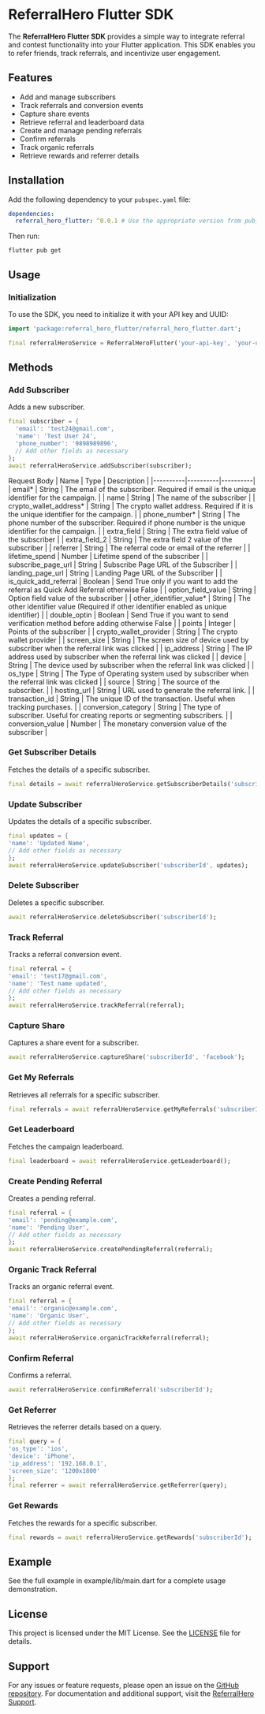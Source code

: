 # ReferralHero Flutter SDK

The **ReferralHero Flutter SDK** provides a simple way to integrate referral and contest functionality into your Flutter application. This SDK enables you to refer friends, track referrals, and incentivize user engagement.

## Features

- Add and manage subscribers
- Track referrals and conversion events
- Capture share events
- Retrieve referral and leaderboard data
- Create and manage pending referrals
- Confirm referrals
- Track organic referrals
- Retrieve rewards and referrer details

## Installation

Add the following dependency to your `pubspec.yaml` file:

```yaml
dependencies:
  referral_hero_flutter: ^0.0.1 # Use the appropriate version from pub.dev
```

Then run:
```shell
flutter pub get
```

## Usage 

### Initialization 

To use the SDK, you need to initialize it with your API key and UUID:

```dart
import 'package:referral_hero_flutter/referral_hero_flutter.dart';

final referralHeroService = ReferralHeroFlutter('your-api-key', 'your-uuid');
```

## Methods

### Add Subscriber

Adds a new subscriber.

```dart
final subscriber = {
  'email': 'test24@gmail.com',
  'name': 'Test User 24',
  'phone_number': '9898989896',
  // Add other fields as necessary
};
await referralHeroService.addSubscriber(subscriber);
```
Request Body
| Name | Type | Description |
|----------|----------|----------|
| email* | String | The email of the subscriber. Required if email is the unique identifier for the campaign. |
| name | String | The name of the subscriber |
| crypto_wallet_address* | String | The crypto wallet address. Required if it is the unique identifier for the campaign. |
| phone_number* | String | The phone number of the subscriber. Required if phone number is the unique identifier for the campaign. |
| extra_field | String | The extra field value of the subscriber |
| extra_field_2 | String | The extra field 2 value of the subscriber |
| referrer | String | The referral code or email of the referrer |
| lifetime_spend | Number | Lifetime spend of the subscriber |
| subscribe_page_url | String | Subscribe Page URL of the Subscriber |
| landing_page_url | String | Landing Page URL of the Subscriber |
| is_quick_add_referral | Boolean | Send True only if you want to add the referral as Quick Add Referral otherwise False |
| option_field_value | String | Option field value of the subscriber |
| other_identifier_value* | String | The other identifier value (Required if other identifier enabled as unique identifier) |
| double_optin | Boolean | Send True if you want to send verification method before adding otherwise False |
| points | Integer | Points of the subscriber |
| crypto_wallet_provider | String | The crypto wallet provider |
| screen_size | String | The screen size of device used by subscriber when the referral link was clicked |
| ip_address | String | The IP address used by subscriber when the referral link was clicked |
| device | String | The device used by subscriber when the referral link was clicked |
| os_type | String | The Type of Operating system used by subscriber when the referral link was clicked |
| source | String | The source of the subscriber. |
| hosting_url | String | URL used to generate the referral link. |
| transaction_id | String | The unique ID of the transaction. Useful when tracking purchases. |
| conversion_category | String | The type of subscriber. Useful for creating reports or segmenting subscribers. |
| conversion_value | Number | The monetary conversion value of the subscriber |


### Get Subscriber Details

Fetches the details of a specific subscriber.

```dart
final details = await referralHeroService.getSubscriberDetails('subscriberId');
```

### Update Subscriber

Updates the details of a specific subscriber.

```dart
final updates = {
'name': 'Updated Name',
// Add other fields as necessary
};
await referralHeroService.updateSubscriber('subscriberId', updates);
```

### Delete Subscriber

Deletes a specific subscriber.

```dart
await referralHeroService.deleteSubscriber('subscriberId');
```

### Track Referral

Tracks a referral conversion event.

```dart
final referral = {
'email': 'test17@gmail.com',
'name': 'Test name updated',
// Add other fields as necessary
};
await referralHeroService.trackReferral(referral);
```

### Capture Share

Captures a share event for a subscriber.

```dart
await referralHeroService.captureShare('subscriberId', 'facebook');
```

### Get My Referrals

Retrieves all referrals for a specific subscriber.

```dart
final referrals = await referralHeroService.getMyReferrals('subscriberId');
```

### Get Leaderboard

Fetches the campaign leaderboard.

```dart
final leaderboard = await referralHeroService.getLeaderboard();
```

### Create Pending Referral

Creates a pending referral.

```dart
final referral = {
'email': 'pending@example.com',
'name': 'Pending User',
// Add other fields as necessary
};
await referralHeroService.createPendingReferral(referral);
```

### Organic Track Referral

Tracks an organic referral event.

```dart
final referral = {
'email': 'organic@example.com',
'name': 'Organic User',
// Add other fields as necessary
};
await referralHeroService.organicTrackReferral(referral);
```

### Confirm Referral

Confirms a referral.

```dart
await referralHeroService.confirmReferral('subscriberId');
```

### Get Referrer

Retrieves the referrer details based on a query.

```dart
final query = {
'os_type': 'ios',
'device': 'iPhone',
'ip_address': '192.168.0.1',
'screen_size': '1200x1800'
};
final referrer = await referralHeroService.getReferrer(query);
```

### Get Rewards

Fetches the rewards for a specific subscriber.

```dart
final rewards = await referralHeroService.getRewards('subscriberId');
```

## Example

See the full example in example/lib/main.dart for a complete usage demonstration.

## License
This project is licensed under the MIT License. See the [LICENSE](LICENSE) file for details.

## Support

For any issues or feature requests, please open an issue on the [GitHub repository](https://github.com/maitre-app/ReferralHero-Flutter).
For documentation and additional support, visit the [ReferralHero Support](https://support.referralhero.com/).
